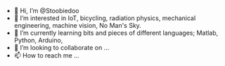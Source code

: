- 👋 Hi, I’m @Stoobiedoo
- 👀 I’m interested in IoT, bicycling, radiation physics, mechanical engineering, machine vision, No Man's Sky.
- 🌱 I’m currently learning bits and pieces of different languages; Matlab, Python, Arduino, 
- 💞️ I’m looking to collaborate on ...
- 📫 How to reach me ...

<!---
Stoobiedoo/Stoobiedoo is a ✨ special ✨ repository because its `README.md` (this file) appears on your GitHub profile.
You can click the Preview link to take a look at your changes.
--->
